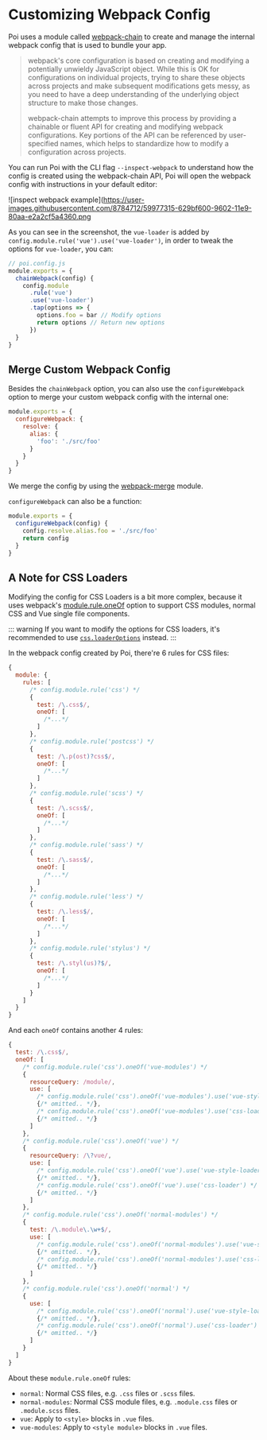 # Customizing Webpack Config

Poi uses a module called [webpack-chain](https://github.com/neutrinojs/webpack-chain) to create and manage the internal webpack config that is used to bundle your app.

> webpack's core configuration is based on creating and modifying a potentially unwieldy JavaScript object. While this is OK for configurations on individual projects, trying to share these objects across projects and make subsequent modifications gets messy, as you need to have a deep understanding of the underlying object structure to make those changes.
>
> webpack-chain attempts to improve this process by providing a chainable or fluent API for creating and modifying webpack configurations. Key portions of the API can be referenced by user-specified names, which helps to standardize how to modify a configuration across projects.

You can run Poi with the CLI flag `--inspect-webpack` to understand how the config is created using the webpack-chain API, Poi will open the webpack config with instructions in your default editor:

![inspect webpack example](https://user-images.githubusercontent.com/8784712/59977315-629bf600-9602-11e9-80aa-e2a2cf5a4360.png

As you can see in the screenshot, the `vue-loader` is added by `config.module.rule('vue').use('vue-loader')`, in order to tweak the options for `vue-loader`, you can:

```js
// poi.config.js
module.exports = {
  chainWebpack(config) {
    config.module
      .rule('vue')
      .use('vue-loader')
      .tap(options => {
        options.foo = bar // Modify options
        return options // Return new options
      })
  }
}
```

## Merge Custom Webpack Config

Besides the `chainWebpack` option, you can also use the `configureWebpack` option to merge your custom webpack config with the internal one:

```js
module.exports = {
  configureWebpack: {
    resolve: {
      alias: {
        'foo': './src/foo'
      }
    }
  }
}
```

We merge the config by using the [webpack-merge](https://github.com/survivejs/webpack-merge) module.

`configureWebpack` can also be a function:

```js
module.exports = {
  configureWebpack(config) {
    config.resolve.alias.foo = './src/foo'
    return config
  }
}
```

## A Note for CSS Loaders

Modifying the config for CSS Loaders is a bit more complex, because it uses webpack's [module.rule.oneOf](https://webpack.js.org/configuration/module/#ruleoneof) option to support CSS modules, normal CSS and Vue single file components.

::: warning
If you want to modify the options for CSS loaders, it's recommended to use [`css.loaderOptions`](/config.html#css-loaderoptions) instead.
:::

In the webpack config created by Poi, there're 6 rules for CSS files:

```js
{
  module: {
    rules: [
      /* config.module.rule('css') */
      {
        test: /\.css$/,
        oneOf: [
          /*...*/
        ]
      },
      /* config.module.rule('postcss') */
      {
        test: /\.p(ost)?css$/,
        oneOf: [
          /*...*/
        ]
      },
      /* config.module.rule('scss') */
      {
        test: /\.scss$/,
        oneOf: [
          /*...*/
        ]
      },
      /* config.module.rule('sass') */
      {
        test: /\.sass$/,
        oneOf: [
          /*...*/
        ]
      },
      /* config.module.rule('less') */
      {
        test: /\.less$/,
        oneOf: [
          /*...*/
        ]
      },
      /* config.module.rule('stylus') */
      {
        test: /\.styl(us)?$/,
        oneOf: [
          /*...*/
        ]
      }
    ]
  }
}
```

And each `oneOf` contains another 4 rules:

```js
{
  test: /\.css$/,
  oneOf: [
    /* config.module.rule('css').oneOf('vue-modules') */
    {
      resourceQuery: /module/,
      use: [
        /* config.module.rule('css').oneOf('vue-modules').use('vue-style-loader') */
        {/* omitted.. */},
        /* config.module.rule('css').oneOf('vue-modules').use('css-loader') */
        {/* omitted.. */}
      ]
    },
    /* config.module.rule('css').oneOf('vue') */
    {
      resourceQuery: /\?vue/,
      use: [
        /* config.module.rule('css').oneOf('vue').use('vue-style-loader') */
        {/* omitted.. */},
        /* config.module.rule('css').oneOf('vue').use('css-loader') */
        {/* omitted.. */}
      ]
    },
    /* config.module.rule('css').oneOf('normal-modules') */
    {
      test: /\.module\.\w+$/,
      use: [
        /* config.module.rule('css').oneOf('normal-modules').use('vue-style-loader') */
        {/* omitted.. */},
        /* config.module.rule('css').oneOf('normal-modules').use('css-loader') */
        {/* omitted.. */}
      ]
    },
    /* config.module.rule('css').oneOf('normal') */
    {
      use: [
        /* config.module.rule('css').oneOf('normal').use('vue-style-loader') */
        {/* omitted.. */},
        /* config.module.rule('css').oneOf('normal').use('css-loader') */
        {/* omitted.. */}
      ]
    }
  ]
}
````

About these `module.rule.oneOf` rules:

- `normal`: Normal CSS files, e.g. `.css` files or `.scss` files.
- `normal-modules`: Normal CSS module files, e.g. `.module.css` files or `.module.scss` files.
- `vue`: Apply to `<style>` blocks in `.vue` files.
- `vue-modules`: Apply to `<style module>` blocks in `.vue` files.
